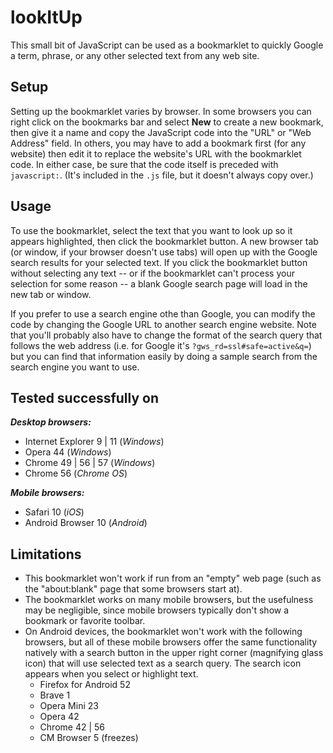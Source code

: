 # lookItUp

This small bit of JavaScript can be used as a bookmarklet to quickly Google a term, phrase, or any other selected text from any web site.

## Setup

Setting up the bookmarklet varies by browser. In some browsers you can right click on the bookmarks bar and select **New** to create a new bookmark, then give it a name and copy the JavaScript code into the "URL" or "Web Address" field.  In others, you may have to add a bookmark first (for any website) then edit it to replace the website's URL with the bookmarklet code.  In either case, be sure that the code itself is preceded with `javascript:`.  (It's included in the `.js` file, but it doesn't always copy over.)

## Usage

To use the bookmarklet, select the text that you want to look up so it appears highlighted, then click the bookmarklet button.  A new browser tab (or window, if your browser doesn't use tabs) will open up with the Google search results for your selected text.  If you click the bookmarklet button without selecting any text -- or if the bookmarklet can't process your selection for some reason -- a blank Google search page will load in the new tab or window.

If you prefer to use a search engine othe than Google, you can modify the code by changing the Google URL to another search engine website.  Note that you'll probably also have to change the format of the search query that follows the web address (i.e. for Google it's `?gws_rd=ssl#safe=active&q=`) but you can find that information easily by doing a sample search from the search engine you want to use.

## Tested successfully on

***Desktop browsers:***
- Internet Explorer 9 | 11 (*Windows*)
- Opera 44 (*Windows*)
- Chrome 49 | 56 | 57 (*Windows*)
- Chrome 56 (*Chrome OS*)

***Mobile browsers:***
- Safari 10 (*iOS*)
- Android Browser 10 (*Android*)

## Limitations

- This bookmarklet won't work if run from an "empty" web page (such as the "about:blank" page that some browsers start at).
- The bookmarklet works on many mobile browsers, but the usefulness may be negligible, since mobile browsers typically don't show a bookmark or favorite toolbar.
- On Android devices, the bookmarklet won't work with the following browsers, but all of these mobile browsers offer the same functionality natively with a search button in the upper right corner (magnifying glass icon) that will use selected text as a search query.  The search icon appears when you select or highlight text.
    - Firefox for Android 52
    - Brave 1
    - Opera Mini 23
    - Opera 42
    - Chrome 42 | 56
    - CM Browser 5 (freezes)
 
